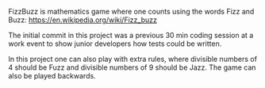 FizzBuzz is mathematics game where one counts using the words Fizz and Buzz: https://en.wikipedia.org/wiki/Fizz_buzz

The initial commit in this project was a previous 30 min coding session at a work event to show junior developers how tests could be written.

In this project one can also play with extra rules, where divisible numbers of 4 should be Fuzz and divisible numbers of 9 should be Jazz.
The game can also be played backwards.
